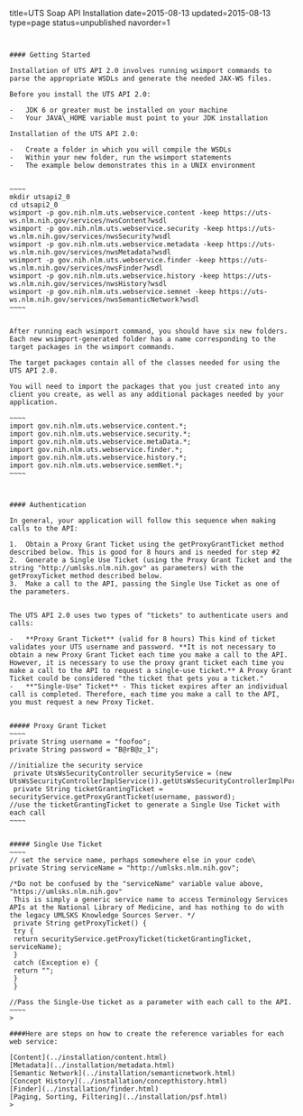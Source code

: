 title=UTS Soap API Installation
date=2015-08-13
updated=2015-08-13
type=page
status=unpublished
navorder=1
~~~~~~


#### Getting Started

Installation of UTS API 2.0 involves running wsimport commands to parse the appropriate WSDLs and generate the needed JAX-WS files.

Before you install the UTS API 2.0:

-   JDK 6 or greater must be installed on your machine
-   Your JAVA\_HOME variable must point to your JDK installation

Installation of the UTS API 2.0:

-   Create a folder in which you will compile the WSDLs
-   Within your new folder, run the wsimport statements
-   The example below demonstrates this in a UNIX environment


~~~~
mkdir utsapi2_0
cd utsapi2_0
wsimport -p gov.nih.nlm.uts.webservice.content -keep https://uts-ws.nlm.nih.gov/services/nwsContent?wsdl
wsimport -p gov.nih.nlm.uts.webservice.security -keep https://uts-ws.nlm.nih.gov/services/nwsSecurity?wsdl
wsimport -p gov.nih.nlm.uts.webservice.metadata -keep https://uts-ws.nlm.nih.gov/services/nwsMetadata?wsdl
wsimport -p gov.nih.nlm.uts.webservice.finder -keep https://uts-ws.nlm.nih.gov/services/nwsFinder?wsdl
wsimport -p gov.nih.nlm.uts.webservice.history -keep https://uts-ws.nlm.nih.gov/services/nwsHistory?wsdl
wsimport -p gov.nih.nlm.uts.webservice.semnet -keep https://uts-ws.nlm.nih.gov/services/nwsSemanticNetwork?wsdl
~~~~


After running each wsimport command, you should have six new folders.
Each new wsimport-generated folder has a name corresponding to the target packages in the wsimport commands.

The target packages contain all of the classes needed for using the UTS API 2.0.

You will need to import the packages that you just created into any client you create, as well as any additional packages needed by your application.

~~~~
import gov.nih.nlm.uts.webservice.content.*;
import gov.nih.nlm.uts.webservice.security.*;
import gov.nih.nlm.uts.webservice.metaData.*;
import gov.nih.nlm.uts.webservice.finder.*;
import gov.nih.nlm.uts.webservice.history.*;
import gov.nih.nlm.uts.webservice.semNet.*;
~~~~



#### Authentication

In general, your application will follow this sequence when making calls to the API:

1.  Obtain a Proxy Grant Ticket using the getProxyGrantTicket method described below. This is good for 8 hours and is needed for step #2
2.  Generate a Single Use Ticket (using the Proxy Grant Ticket and the string "http://umlsks.nlm.nih.gov" as parameters) with the getProxyTicket method described below.
3.  Make a call to the API, passing the Single Use Ticket as one of the parameters.


The UTS API 2.0 uses two types of "tickets" to authenticate users and calls: 

-   **Proxy Grant Ticket** (valid for 8 hours) This kind of ticket validates your UTS username and password. **It is not necessary to obtain a new Proxy Grant Ticket each time you make a call to the API. However, it is necessary to use the proxy grant ticket each time you make a call to the API to request a single-use ticket.** A Proxy Grant Ticket could be considered "the ticket that gets you a ticket."
-   **"Single-Use" Ticket** - This ticket expires after an individual call is completed. Therefore, each time you make a call to the API, you must request a new Proxy Ticket.


##### Proxy Grant Ticket
~~~~
private String username = "foofoo";
private String password = "B@rB@z_1";

//initialize the security service
 private UtsWsSecurityController securityService = (new UtsWsSecurityControllerImplService()).getUtsWsSecurityControllerImplPort();
 private String ticketGrantingTicket = securityService.getProxyGrantTicket(username, password);
//use the ticketGrantingTicket to generate a Single Use Ticket with each call
~~~~


##### Single Use Ticket
~~~~
// set the service name, perhaps somewhere else in your code\
private String serviceName = "http://umlsks.nlm.nih.gov";

/*Do not be confused by the "serviceName" variable value above, "https://umlsks.nlm.nih.gov"
 This is simply a generic service name to access Terminology Services APIs at the National Library of Medicine, and has nothing to do with the legacy UMLSKS Knowledge Sources Server. */
 private String getProxyTicket() {
 try {
 return securityService.getProxyTicket(ticketGrantingTicket, serviceName);
 }
 catch (Exception e) {
 return "";
 }
 }

//Pass the Single-Use ticket as a parameter with each call to the API. 
~~~~
>

####Here are steps on how to create the reference variables for each web service:

[Content](../installation/content.html)
[Metadata](../installation/metadata.html)
[Semantic Network](../installation/semanticnetwork.html)
[Concept History](../installation/concepthistory.html)
[Finder](../installation/finder.html)
[Paging, Sorting, Filtering](../installation/psf.html)
>
